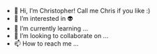 - 👋 Hi, I’m Christopher! Call me Chris if you like :)
- 👀 I’m interested in :alien:
- 🌱 I’m currently learning ...
- 💞️ I’m looking to collaborate on ...
- 📫 How to reach me ...

<!---
cgaona1/cgaona1 is a ✨ special ✨ repository because its `README.md` (this file) appears on your GitHub profile.
You can click the Preview link to take a look at your changes.
--->
